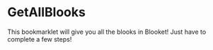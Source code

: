 # GetAllBlooks
This bookmarklet will give you all the blooks in Blooket! Just have to complete a few steps!
